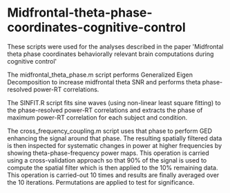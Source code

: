 # Midfrontal-theta-phase-coordinates-cognitive-control

These scripts were used for the analyses described in the paper 'Midfrontal theta phase coordinates behaviorally relevant brain computations during cognitive control'

The midfrontal_theta_phase.m script performs Generalized Eigen Decomposition to increase midfrontal theta SNR and performs theta phase-resolved power-RT correlations.

The SINFIT.R script fits sine waves (using non-linear least square fitting) to the phase-resolved power-RT correlations and extracts the phase of maximum power-RT correlation for each subject and condition.

The cross_frequency_coupling.m script uses that phase to perform GED enhancing the signal around that phase. The resulting spatially filtered data is then inspected for systematic changes in power at higher frequencies by showing theta-phase-frequency power maps.
This operation is carried using a cross-validation approach so that 90% of the signal is used to compute the spatial filter which is then applied to the 10% remaining data.
This operation is carried-out 10 times and results are finally averaged over the 10 iterations.
Permutations are applied to test for significance.
